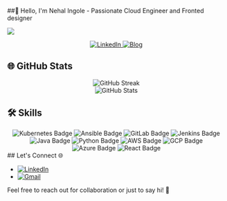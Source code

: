 ##👋 Hello, I'm Nehal Ingole -  Passionate Cloud Engineer and Fronted designer

![](https://camo.githubusercontent.com/992babdffd8c74a1502de375fbdf7e4d54773242/68747470733a2f2f6d656469612e67697068792e636f6d2f6d656469612f53576f536b4e36447854737a71494b4571762f67697068792e676966)

<div align="center">
  <a href="https://www.linkedin.com/in/nehal-ingole" target="_blank">
    <img src="https://img.shields.io/badge/LinkedIn-Connect-blue?style=for-the-badge&logo=linkedin" alt="LinkedIn" />

  </a>
  <a href="https://hashnode.com/@Nehal71" target="_blank">
    <img src="https://img.shields.io/badge/Blog-Visit-orange?style=for-the-badge&logo=blogger" alt="Blog" />
  </a>
</div>

## 🌐 GitHub Stats

<div align="center">
  <img src="https://github-readme-streak-stats.herokuapp.com/?user=Ingole712521&theme=dark" alt="GitHub Streak" />
</div>

<div align="center">
  <img src="https://github-readme-stats.vercel.app/api?username=Ingole712521&show_icons=true&hide=contribs,prs&theme=dark" alt="GitHub Stats" />
</div>

## 🛠️ Skills

<div align="center">
  <img src="https://img.shields.io/badge/Kubernetes-326CE5?style=for-the-badge&logo=kubernetes&logoColor=white" alt="Kubernetes Badge" />
  <img src="https://img.shields.io/badge/Ansible-EE0000?style=for-the-badge&logo=ansible&logoColor=white" alt="Ansible Badge" />
  <img src="https://img.shields.io/badge/GitLab-FCA121?style=for-the-badge&logo=gitlab&logoColor=white" alt="GitLab Badge" />
  <img src="https://img.shields.io/badge/Jenkins-D24939?style=for-the-badge&logo=jenkins&logoColor=white" alt="Jenkins Badge" />
  <img src="https://img.shields.io/badge/Java-007396?style=for-the-badge&logo=java&logoColor=white" alt="Java Badge" />
  <img src="https://img.shields.io/badge/Python-3776AB?style=for-the-badge&logo=python&logoColor=white" alt="Python Badge" />
  <img src="https://img.shields.io/badge/AWS-232F3E?style=for-the-badge&logo=amazon-aws&logoColor=white" alt="AWS Badge" />
  <img src="https://img.shields.io/badge/GCP-4285F4?style=for-the-badge&logo=google-cloud&logoColor=white" alt="GCP Badge" />
  <img src="https://img.shields.io/badge/Azure-0089D6?style=for-the-badge&logo=microsoft-azure&logoColor=white" alt="Azure Badge" />
  <img src="https://img.shields.io/badge/React-61DAFB?style=for-the-badge&logo=react&logoColor=white" alt="React Badge" />
</div>
## Let's Connect 🌐

- [![LinkedIn](https://img.shields.io/badge/LinkedIn-Connect-blue?style=for-the-badge&logo=linkedin)](https://www.linkedin.com/in/nehal-ingole/)
- [![Gmail](https://img.shields.io/badge/Gmail-Send%20Email-D14836?style=for-the-badge&logo=gmail)](mailto:nehalingole2001@gmail.com)



Feel free to reach out for collaboration or just to say hi! 👋

